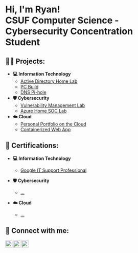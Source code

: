 <h1>Hi, I'm Ryan! <br/> CSUF Computer Science - Cybersecurity Concentration Student </a></h1>

<h2>👨‍💻 Projects:</h2>

- <b>💻 Information Technology</b>
  - [Active Directory Home Lab](https://github.com/Ryan4012/ActiveDirectoryLab)
  - [PC Build](https://github.com/Ryan4012/PC-Build)
  - [DNS Pi-hole](https://github.com/Ryan4012/DNS-Pi-Hole)
- <b>🛡️ Cybersecurity</b>
  - [Vulnerability Management Lab](https://github.com/Ryan4012/VulnerabilityManagementLab)
  - [Azure Home SOC Lab](https://github.com/Ryan4012/AzureHomeSOCLab)
- <b>☁️ Cloud</b>
  - [Personal Portfolio on the Cloud](https://github.com/Ryan4012/project-url)
  - [Containerized Web App](https://github.com/Ryan4012/project-url)

<h2>📄 Certifications:</h2>

- <b>💻 Information Technology</b>
  - [Google IT Support Professional](https://www.coursera.org/account/accomplishments/specialization/FZH7VG7NBDH7)

- <b>🛡️ Cybersecurity</b>
  - [...]()
  
- <b>☁️ Cloud</b>
  - [...]()



<h2> 🤳 Connect with me:</h2>


[<img align="left" alt="RyanFranson | LinkedIn" width="22px" src="https://cdn.jsdelivr.net/npm/simple-icons@v3/icons/linkedin.svg" />][linkedin]
[<img align="left" alt=" | X" width="22px" src="https://upload.wikimedia.org/wikipedia/commons/5/53/X_logo_2023_original.svg" />][x]
[<img align="left" alt=" | Instagram" width="22px" src="https://cdn.jsdelivr.net/npm/simple-icons@v3/icons/instagram.svg" />][instagram]

[linkedin]: https://linkedin.com/in/ryan-franson
[x]: https://x.com/
[instagram]: https://www.instagram.com//


<!--
**Ryan4012/ryan4012** is a ✨ _special_ ✨ repository because its `README.md` (this file) appears on your GitHub profile.

Here are some ideas to get you started:

- 🔭 I’m currently working on ...
- 🌱 I’m currently learning ...
- 👯 I’m looking to collaborate on ...
- 🤔 I’m looking for help with ...
- 💬 Ask me about ...
- 📫 How to reach me: ...
- 😄 Pronouns: ...
- ⚡ Fun fact: ...
-->
